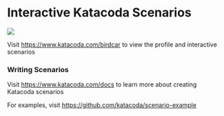 # Interactive Katacoda Scenarios

[![](http://shields.katacoda.com/katacoda/birdcar/count.svg)](https://www.katacoda.com/birdcar "Get your profile on Katacoda.com")

Visit https://www.katacoda.com/birdcar to view the profile and interactive scenarios

### Writing Scenarios
Visit https://www.katacoda.com/docs to learn more about creating Katacoda scenarios

For examples, visit https://github.com/katacoda/scenario-example
